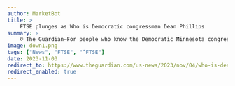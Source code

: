 ```yaml
---
author: MarketBot
title: >
    FTSE plunges as Who is Democratic congressman Dean Phillips
summary: >
    © The Guardian—For people who know the Democratic Minnesota congressman Dean Phillips, his run for presidency is perplexing. For some of them, it’s also disappointing, maybe even enraging. But they also think he’s genuine in his quest to go up against Joe Biden in the Democratic primary, despite how it might affect his own political career and how it could damage Biden in one of the most consequential elections in recent US history.
image: down1.png
tags: ["News", "FTSE", "^FTSE"]
date: 2023-11-03
redirect_to: https://www.theguardian.com/us-news/2023/nov/04/who-is-dean-phillips-views-running-president-2024-biden
redirect_enabled: true
---
```

